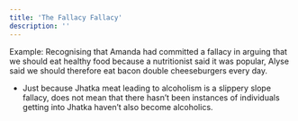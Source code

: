 ```yaml
---
title: 'The Fallacy Fallacy'
description: ''
---
```

Example: Recognising that Amanda had committed a fallacy in arguing that we should eat healthy food because a nutritionist said it was popular, Alyse said we should therefore eat bacon double cheeseburgers every day.



* Just because Jhatka meat leading to alcoholism is a slippery slope fallacy, does not mean that there hasn’t been instances of individuals getting into Jhatka haven’t also become alcoholics.

